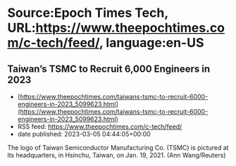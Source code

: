 # Source:Epoch Times Tech, URL:https://www.theepochtimes.com/c-tech/feed/, language:en-US

## Taiwan’s TSMC to Recruit 6,000 Engineers in 2023
 - [https://www.theepochtimes.com/taiwans-tsmc-to-recruit-6000-engineers-in-2023_5099623.html](https://www.theepochtimes.com/taiwans-tsmc-to-recruit-6000-engineers-in-2023_5099623.html)
 - RSS feed: https://www.theepochtimes.com/c-tech/feed/
 - date published: 2023-03-05 04:44:05+00:00

The logo of Taiwan Semiconductor Manufacturing Co. (TSMC) is pictured at its headquarters, in Hsinchu, Taiwan, on Jan. 19, 2021. (Ann Wang/Reuters)

